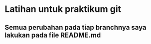 # Latihan untuk praktikum git

## Semua perubahan pada tiap branchnya saya lakukan pada file README.md
